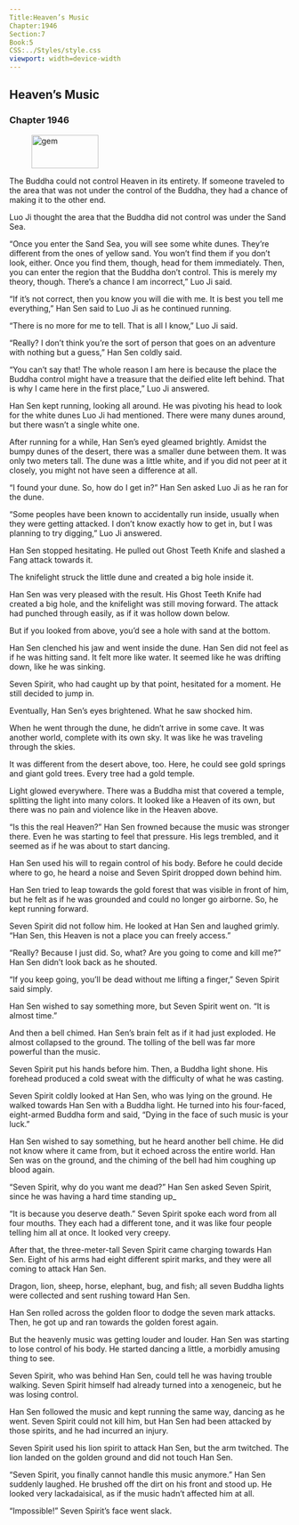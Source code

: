 ```yaml
---
Title:Heaven’s Music 
Chapter:1946 
Section:7 
Book:5 
CSS:../Styles/style.css 
viewport: width=device-width
---
```

  
## Heaven’s Music
### Chapter 1946
  
<figure>
	<img src="../Images/gem.gif" alt="gem" id="gem" width="120" height="60" />
</figure>
  

  
The Buddha could not control Heaven in its entirety. If someone traveled to the area that was not under the control of the Buddha, they had a chance of making it to the other end.

Luo Ji thought the area that the Buddha did not control was under the Sand Sea.

“Once you enter the Sand Sea, you will see some white dunes. They’re different from the ones of yellow sand. You won’t find them if you don’t look, either. Once you find them, though, head for them immediately. Then, you can enter the region that the Buddha don’t control. This is merely my theory, though. There’s a chance I am incorrect,” Luo Ji said.

“If it’s not correct, then you know you will die with me. It is best you tell me everything,” Han Sen said to Luo Ji as he continued running.

“There is no more for me to tell. That is all I know,” Luo Ji said.

“Really? I don’t think you’re the sort of person that goes on an adventure with nothing but a guess,” Han Sen coldly said.

“You can’t say that! The whole reason I am here is because the place the Buddha control might have a treasure that the deified elite left behind. That is why I came here in the first place,” Luo Ji answered.

Han Sen kept running, looking all around. He was pivoting his head to look for the white dunes Luo Ji had mentioned. There were many dunes around, but there wasn’t a single white one.

After running for a while, Han Sen’s eyed gleamed brightly. Amidst the bumpy dunes of the desert, there was a smaller dune between them. It was only two meters tall. The dune was a little white, and if you did not peer at it closely, you might not have seen a difference at all.

“I found your dune. So, how do I get in?” Han Sen asked Luo Ji as he ran for the dune.

“Some peoples have been known to accidentally run inside, usually when they were getting attacked. I don’t know exactly how to get in, but I was planning to try digging,” Luo Ji answered.

Han Sen stopped hesitating. He pulled out Ghost Teeth Knife and slashed a Fang attack towards it.

The knifelight struck the little dune and created a big hole inside it.

Han Sen was very pleased with the result. His Ghost Teeth Knife had created a big hole, and the knifelight was still moving forward. The attack had punched through easily, as if it was hollow down below.

But if you looked from above, you’d see a hole with sand at the bottom.

Han Sen clenched his jaw and went inside the dune. Han Sen did not feel as if he was hitting sand. It felt more like water. It seemed like he was drifting down, like he was sinking.

Seven Spirit, who had caught up by that point, hesitated for a moment. He still decided to jump in.

Eventually, Han Sen’s eyes brightened. What he saw shocked him.

When he went through the dune, he didn’t arrive in some cave. It was another world, complete with its own sky. It was like he was traveling through the skies.

It was different from the desert above, too. Here, he could see gold springs and giant gold trees. Every tree had a gold temple.

Light glowed everywhere. There was a Buddha mist that covered a temple, splitting the light into many colors. It looked like a Heaven of its own, but there was no pain and violence like in the Heaven above.

“Is this the real Heaven?” Han Sen frowned because the music was stronger there. Even he was starting to feel that pressure. His legs trembled, and it seemed as if he was about to start dancing.

Han Sen used his will to regain control of his body. Before he could decide where to go, he heard a noise and Seven Spirit dropped down behind him.

Han Sen tried to leap towards the gold forest that was visible in front of him, but he felt as if he was grounded and could no longer go airborne. So, he kept running forward.

Seven Spirit did not follow him. He looked at Han Sen and laughed grimly. “Han Sen, this Heaven is not a place you can freely access.”

“Really? Because I just did. So, what? Are you going to come and kill me?” Han Sen didn’t look back as he shouted.

“If you keep going, you’ll be dead without me lifting a finger,” Seven Spirit said simply.

Han Sen wished to say something more, but Seven Spirit went on. “It is almost time.”

And then a bell chimed. Han Sen’s brain felt as if it had just exploded. He almost collapsed to the ground. The tolling of the bell was far more powerful than the music.

Seven Spirit put his hands before him. Then, a Buddha light shone. His forehead produced a cold sweat with the difficulty of what he was casting.

Seven Spirit coldly looked at Han Sen, who was lying on the ground. He walked towards Han Sen with a Buddha light. He turned into his four-faced, eight-armed Buddha form and said, “Dying in the face of such music is your luck.”

Han Sen wished to say something, but he heard another bell chime. He did not know where it came from, but it echoed across the entire world. Han Sen was on the ground, and the chiming of the bell had him coughing up blood again.

“Seven Spirit, why do you want me dead?” Han Sen asked Seven Spirit, since he was having a hard time standing up_

“It is because you deserve death.” Seven Spirit spoke each word from all four mouths. They each had a different tone, and it was like four people telling him all at once. It looked very creepy.

After that, the three-meter-tall Seven Spirit came charging towards Han Sen. Eight of his arms had eight different spirit marks, and they were all coming to attack Han Sen.

Dragon, lion, sheep, horse, elephant, bug, and fish; all seven Buddha lights were collected and sent rushing toward Han Sen.

Han Sen rolled across the golden floor to dodge the seven mark attacks. Then, he got up and ran towards the golden forest again.

But the heavenly music was getting louder and louder. Han Sen was starting to lose control of his body. He started dancing a little, a morbidly amusing thing to see.

Seven Spirit, who was behind Han Sen, could tell he was having trouble walking. Seven Spirit himself had already turned into a xenogeneic, but he was losing control.

Han Sen followed the music and kept running the same way, dancing as he went. Seven Spirit could not kill him, but Han Sen had been attacked by those spirits, and he had incurred an injury.

Seven Spirit used his lion spirit to attack Han Sen, but the arm twitched. The lion landed on the golden ground and did not touch Han Sen.

“Seven Spirit, you finally cannot handle this music anymore.” Han Sen suddenly laughed. He brushed off the dirt on his front and stood up. He looked very lackadaisical, as if the music hadn’t affected him at all.

“Impossible!” Seven Spirit’s face went slack.